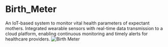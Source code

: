 # Birth_Meter
An IoT-based system to monitor vital health parameters of expectant mothers. Integrated wearable sensors  with real-time data transmission to a cloud platform, enabling continuous monitoring and timely alerts for healthcare  providers.
![Birth Meter](https://github.com/user-attachments/assets/5dcd16ae-c184-43e7-97dd-42046b3ce7ff)
